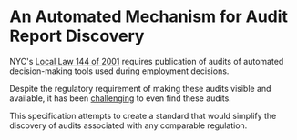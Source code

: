 # An Automated Mechanism for Audit Report Discovery

NYC's [Local Law 144 of 2001](https://www.nyc.gov/site/dca/about/automated-employment-decision-tools.page) requires publication of audits of automated decision-making tools used during employment decisions.

Despite the regulatory requirement of making these audits visible and available, it has been [challenging](https://dl.acm.org/doi/10.1145/3715275.3732004) to even find these audits.

This specification attempts to create a standard that would simplify the discovery of audits associated with any comparable regulation.
